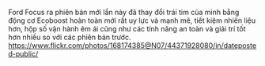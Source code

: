 Ford Focus ra phiên bản mới lần này đã thay đổi trái tim của mình bằng động cơ Ecoboost hoàn toàn mới rất uy lực và mạnh mẽ, tiết kiệm nhiên liệu hơn, hộp số vận hành êm ái cũng như các tính năng an toàn và giải trí tốt hơn nhiều so với các phiên bản trước.
https://www.flickr.com/photos/168174385@N07/44371928080/in/dateposted-public/
